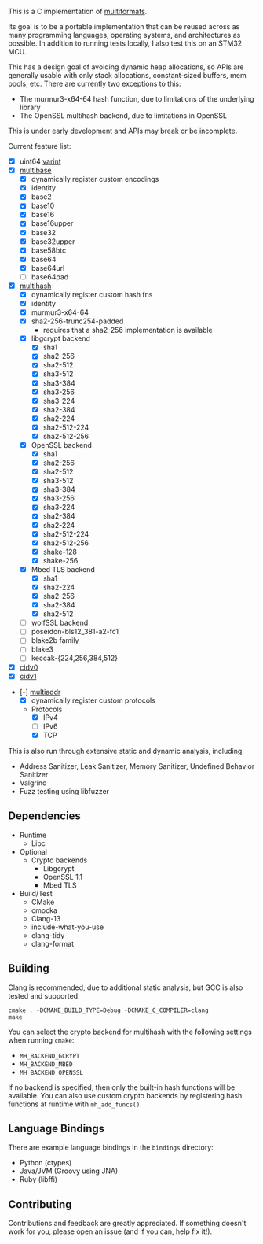 This is a C implementation of [multiformats](https://github.com/multiformats/multiformats).

Its goal is to be a portable implementation that can be reused across as many programming languages, operating systems, and architectures as possible. In addition to running tests locally, I also test this on an STM32 MCU.

This has a design goal of avoiding dynamic heap allocations, so APIs are generally usable with only stack allocations, constant-sized buffers, mem pools, etc. There are currently two exceptions to this: 
* The murmur3-x64-64 hash function, due to limitations of the underlying library
* The OpenSSL multihash backend, due to limitations in OpenSSL

This is under early development and APIs may break or be incomplete.

Current feature list:

* [x] uint64 [varint](https://github.com/multiformats/unsigned-varint)
* [x] [multibase](https://github.com/multiformats/multibase)
  * [x] dynamically register custom encodings
  * [x] identity
  * [x] base2
  * [x] base10
  * [x] base16
  * [x] base16upper
  * [x] base32
  * [x] base32upper
  * [x] base58btc
  * [x] base64
  * [x] base64url
  * [ ] base64pad
* [x] [multihash](https://github.com/multiformats/multihash)
  * [x] dynamically register custom hash fns
  * [x] identity
  * [x] murmur3-x64-64
  * [x] sha2-256-trunc254-padded
	* requires that a sha2-256 implementation is available
  * [x] libgcrypt backend
	* [x] sha1
	* [x] sha2-256
	* [x] sha2-512
	* [x] sha3-512
	* [x] sha3-384
	* [x] sha3-256
	* [x] sha3-224
	* [x] sha2-384
	* [x] sha2-224
	* [x] sha2-512-224
	* [x] sha2-512-256
  * [x] OpenSSL backend
  	* [x] sha1
	* [x] sha2-256
	* [x] sha2-512
	* [x] sha3-512
	* [x] sha3-384
	* [x] sha3-256
	* [x] sha3-224
	* [x] sha2-384
	* [x] sha2-224
	* [x] sha2-512-224
	* [x] sha2-512-256
    * [x] shake-128
    * [x] shake-256
  * [x] Mbed TLS backend
	* [x] sha1
	* [x] sha2-224
	* [x] sha2-256
	* [x] sha2-384
	* [x] sha2-512
  * [ ] wolfSSL backend
  * [ ] poseidon-bls12_381-a2-fc1
  * [ ] blake2b family
  * [ ] blake3
  * [ ] keccak-{224,256,384,512}
* [x] [cidv0](https://github.com/multiformats/cid#cidv0)
* [x] [cidv1](https://github.com/multiformats/cid#cidv1)
* [-] [multiaddr](https://github.com/multiformats/multiaddr)
  * [x] dynamically register custom protocols
  * Protocols
	* [x] IPv4
	* [ ] IPv6
	* [x] TCP
  
This is also run through extensive static and dynamic analysis, including:

* Address Sanitizer, Leak Sanitizer, Memory Sanitizer, Undefined Behavior Sanitizer
* Valgrind
* Fuzz testing using libfuzzer

## Dependencies
- Runtime
  - Libc
- Optional
  - Crypto backends
	- Libgcrypt
	- OpenSSL 1.1
	- Mbed TLS
- Build/Test
  - CMake
  - cmocka
  - Clang-13
  - include-what-you-use
  - clang-tidy
  - clang-format

## Building
Clang is recommended, due to additional static analysis, but GCC is also tested and supported.

```
cmake . -DCMAKE_BUILD_TYPE=Debug -DCMAKE_C_COMPILER=clang
make
```

You can select the crypto backend for multihash with the following settings when running `cmake`:

- `MH_BACKEND_GCRYPT`
- `MH_BACKEND_MBED`
- `MH_BACKEND_OPENSSL`

If no backend is specified, then only the built-in hash functions will be available. You can also use custom crypto backends by registering hash functions at runtime with `mh_add_funcs()`.

## Language Bindings
There are example language bindings in the `bindings` directory:

* Python (ctypes)
* Java/JVM (Groovy using JNA)
* Ruby (libffi)


## Contributing
Contributions and feedback are greatly appreciated. If something doesn't work for you, please open an issue (and if you can, help fix it!).
